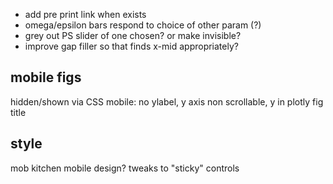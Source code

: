 
- add pre print link when exists
- omega/epsilon bars respond to choice of other param (?)
- grey out PS slider of one chosen? or make invisible?
- improve gap filler so that finds x-mid appropriately?


## mobile figs

hidden/shown via CSS
mobile: no ylabel, y axis non scrollable, y in plotly fig title

## style

mob kitchen mobile design?
tweaks to "sticky" controls

